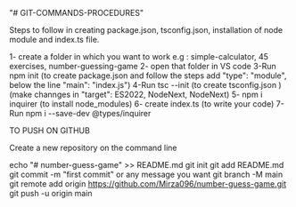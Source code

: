 "# GIT-COMMANDS-PROCEDURES" 

Steps to follow in creating package.json, tsconfig.json, installation of node module and index.ts file.

1- create a folder in which you want to work e.g : simple-calculator, 45 exercises, number-guessing-game
2- open that folder in VS code
3-Run npm init (to create package.json and follow the steps add "type": "module", below the line "main": "index.js")
4-Run tsc --init (to create tsconfig.json )(make channges in "target": ES2022, NodeNext, NodeNext)
5- npm i inquirer (to install node_modules)
6- create index.ts (to write your code)
7-Run npm i --save-dev @types/inquirer

TO PUSH ON GITHUB

Create a new repository on the command line

echo "# number-guess-game" >> README.md
git init
git add README.md
git commit -m "first commit" or any message you want
git branch -M main
git remote add origin https://github.com/Mirza096/number-guess-game.git
git push -u origin main